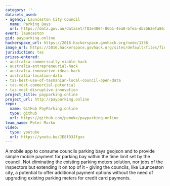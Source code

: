 ```yaml
---
category: ''
datasets_used:
- agency: Launceston City Council
  name: Parking Bays
  url: https://data.gov.au/dataset/f83e4804-06b1-4ea0-bfea-db5562efa861
event: launceston
gid: payparking.online
hackerspace_url: https://2016.hackerspace.govhack.org/node/1336
image_url: https://2016.hackerspace.govhack.org/sites/default/files/field/image/PayParking.online.png
jurisdiction: tas
prizes-entered:
- australia-commerically-viable-hack
- australia-entrepreneurial-hack
- australia-innovative-ideas-hack
- australia-location-data
- tas-best-use-of-tasmanian-local-council-open-data
- tas-most-commercial-potential
- tas-most-disruptive-innovation
project_title: payparking.online
project_url: http://payparking.online
repo:
  name: GitHub PayParking.online
  type: github
  url: https://github.com/pemoke/payparking.online
team_name: Peter Marko
video:
  type: youtube
  url: https://youtu.be/JE8fD3Jfgxs
---
```


A mobile app to consume councils parking bays geojson and to provide simple mobile payment for parking bay within the time limit set by the council. Not eliminating the existing parking meters solution, nor jobs of the inspectors but extending it on top of it - giving the councils, like Launceston city, a potential to offer additional payment options without the need of upgrading existing parking meters for credit card payments.